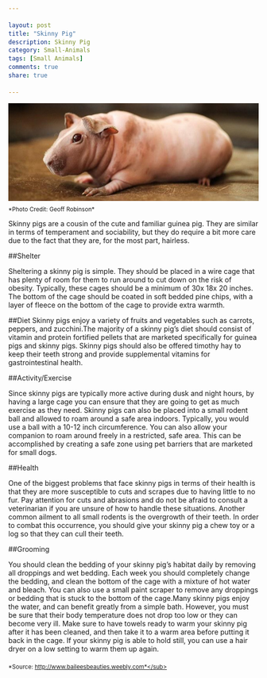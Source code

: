 ```yaml
--- 

layout: post
title: "Skinny Pig"
description: Skinny Pig
category: Small-Animals
tags: [Small Animals]
comments: true
share: true

--- 
```


<img src="/images/skinnypig-1.jpg" class="img-post">
<sub>*Photo Credit: Geoff Robinson*</sub>


Skinny pigs are a cousin of the cute and familiar guinea pig. They are similar in terms of temperament and sociability, but they do require a bit 
more care due to the fact that they are, for the most part, hairless.

##Shelter

Sheltering a skinny pig is simple. They should be placed in a wire cage that has plenty of room for them to run around to cut down on the risk of obesity. Typically, these cages should be a minimum of 30x 18x 20 inches. 
The bottom of the cage should be coated in soft bedded pine chips, with a layer of fleece on the bottom of the cage to provide extra warmth.

##Diet
Skinny pigs enjoy a variety of fruits and vegetables such as carrots, peppers, and zucchini.The majority of a skinny pig’s diet should consist of vitamin and protein fortified pellets that are marketed specifically for guinea pigs and skinny pigs. Skinny pigs should also be offered timothy hay to keep their teeth strong and provide supplemental vitamins for gastrointestinal health.

##Activity/Exercise 

Since skinny pigs are typically more active during dusk and night hours, by having a large cage you can ensure that they are going to get as much exercise as they need. Skinny pigs can also be placed into a small rodent ball and allowed to roam around a safe area indoors. Typically, you would use a ball with a 10-12 inch circumference.
You can also allow your companion to roam around freely in a restricted, safe area. This can be accomplished by creating a safe zone using pet barriers that are marketed for small dogs.

##Health

One of the biggest problems that face skinny pigs in terms of their health is that they are more susceptible to cuts and scrapes due to having little to no fur. Pay attention for cuts and abrasions and do not be afraid to consult a veterinarian if you are unsure of how to handle these situations.
Another common ailment to all small rodents is the overgrowth of their teeth. In order to combat this occurrence, you should give your skinny pig a chew toy or a log so that they can cull their teeth.

##Grooming

You should clean the bedding of your skinny pig’s habitat daily by removing all droppings and wet bedding. Each week you should completely change the bedding, and clean the bottom of the cage with a mixture of hot water and bleach. You can also use a small paint scraper to remove any droppings or bedding that is stuck to the bottom of the cage.Many skinny pigs enjoy the water, and can benefit greatly from a simple bath. However, you must be sure that their body temperature does not drop too low or they can become very ill. Make sure to have towels ready to warm your skinny pig after it has been cleaned, and then take it to a warm area before putting it back in the cage. If your skinny pig is able to hold still, you can use a hair dryer on a low setting to warm them up again.

<sub>*Source: http://www.baileesbeauties.weebly.com*</sub>